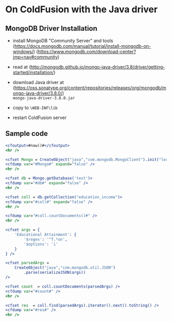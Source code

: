 # On ColdFusion with the Java driver

## MongoDB Driver Installation

* install MongoDB "Community Server" and tools  
  (https://docs.mongodb.com/manual/tutorial/install-mongodb-on-windows/)
  (https://www.mongodb.com/download-center?jmp=nav#community)  
  
* read at (http://mongodb.github.io/mongo-java-driver/3.8/driver/getting-started/installation/)
* download Java driver at (https://oss.sonatype.org/content/repositories/releases/org/mongodb/mongo-java-driver/3.8.0/)  
   `mongo-java-driver-3.8.0.jar`
* copy to `\WEB-INF\lib`
* restart ColdFusion server


## Sample code

```coldfusion
<cfoutput>#now()#</cfoutput>
<hr />

<cfset Mongo = CreateObject("java","com.mongodb.MongoClient").init("localhost")>
<cfdump var="#Mongo#" expand="false" />
<hr />

<cfset db = Mongo.getDatabase('test')>
<cfdump var="#db#" expand="false" />
<hr />

<cfset coll = db.getCollection("education_income")>
<cfdump var="#coll#" expand="false" />
<hr />

<cfdump var="#coll.countDocuments()#" />
<hr />

<cfset args = {
    'Educational Attainment': {
        '$regex': '^T.*on',
        '$options': 'i'
    }
} />

<cfset parsedArgs = 
	CreateObject("java","com.mongodb.util.JSON")
		.parse(serializeJSON(args)) 
/>

<cfset count  = coll.countDocuments(parsedArgs) />
<cfdump var="#count#" />
<hr />

<cfset res  = coll.find(parsedArgs).iterator().next().toString() />
<cfdump var="#res#" />
<hr />

```

